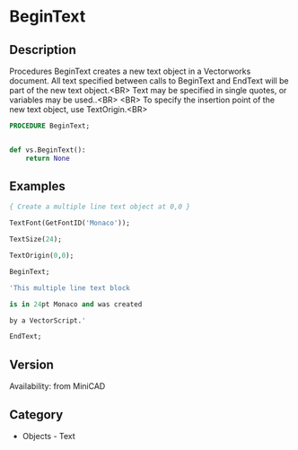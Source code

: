 # BeginText

## Description
Procedures BeginText creates a new text object in a Vectorworks document. All text specified between calls to BeginText and EndText will be part of the new text object.&lt;BR&gt;
Text may be specified in single quotes, or variables may be used..&lt;BR&gt;
&lt;BR&gt;
To specify the insertion point of the new text object, use TextOrigin.&lt;BR&gt;


```pascal
PROCEDURE BeginText;
```

```python

def vs.BeginText():
    return None
```

## Examples
```pascal
{ Create a multiple line text object at 0,0 }

TextFont(GetFontID('Monaco'));

TextSize(24);

TextOrigin(0,0);

BeginText;

'This multiple line text block 

is in 24pt Monaco and was created

by a VectorScript.'

EndText;


```

## Version
Availability: from MiniCAD
## Category
* Objects - Text

